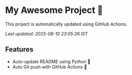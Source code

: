 # My Awesome Project 🚀

This project is automatically updated using GitHub Actions.

_Last updated: 2025-08-10 23:05:26 IST_

## Features
- Auto-update README using Python 🐍
- Auto Git push with GitHub Actions 🤖
